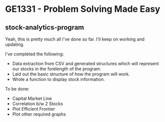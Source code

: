 # GE1331 - Problem Solving Made Easy
stock-analytics-program
--------------

Yeah, this is pretty much all I've done so far. I'll keep on working and updating.

I've completed the following:
  - Data extraction from CSV and generated structures which will represent our stocks in the forelength of the program.
  - Laid out the basic structure of how the program will work.
  - Wrote a function to display stock information.

To be done:
  - Capital Market Line
  - Correlation b/w 2 Stocks
  - Plot Efficient Frontier
  - Plot other required graphs
